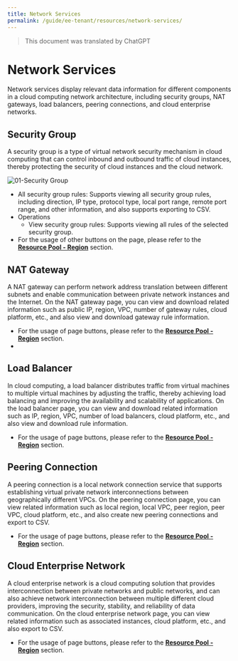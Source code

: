 ```yaml
---
title: Network Services
permalink: /guide/ee-tenant/resources/network-services/
---
```


> This document was translated by ChatGPT

# Network Services

Network services display relevant data information for different components in a cloud computing network architecture, including security groups, NAT gateways, load balancers, peering connections, and cloud enterprise networks.

## Security Group

A security group is a type of virtual network security mechanism in cloud computing that can control inbound and outbound traffic of cloud instances, thereby protecting the security of cloud instances and the cloud network.

![01-Security Group](https://yunshan-guangzhou.oss-cn-beijing.aliyuncs.com/pub/pic/202304266448d05507924.png)

- All security group rules: Supports viewing all security group rules, including direction, IP type, protocol type, local port range, remote port range, and other information, and also supports exporting to CSV.
- Operations
  - View security group rules: Supports viewing all rules of the selected security group.
- For the usage of other buttons on the page, please refer to the **[Resource Pool - Region](./network-resources/)** section.

## NAT Gateway

A NAT gateway can perform network address translation between different subnets and enable communication between private network instances and the Internet. On the NAT gateway page, you can view and download related information such as public IP, region, VPC, number of gateway rules, cloud platform, etc., and also view and download gateway rule information.

- For the usage of page buttons, please refer to the **[Resource Pool - Region](./network-resources/)** section.
-

## Load Balancer

In cloud computing, a load balancer distributes traffic from virtual machines to multiple virtual machines by adjusting the traffic, thereby achieving load balancing and improving the availability and scalability of applications. On the load balancer page, you can view and download related information such as IP, region, VPC, number of load balancers, cloud platform, etc., and also view and download rule information.

- For the usage of page buttons, please refer to the **[Resource Pool - Region](./network-resources/)** section.

## Peering Connection

A peering connection is a local network connection service that supports establishing virtual private network interconnections between geographically different VPCs. On the peering connection page, you can view related information such as local region, local VPC, peer region, peer VPC, cloud platform, etc., and also create new peering connections and export to CSV.

- For the usage of page buttons, please refer to the **[Resource Pool - Region](./network-resources/)** section.

## Cloud Enterprise Network

A cloud enterprise network is a cloud computing solution that provides interconnection between private networks and public networks, and can also achieve network interconnection between multiple different cloud providers, improving the security, stability, and reliability of data communication. On the cloud enterprise network page, you can view related information such as associated instances, cloud platform, etc., and also export to CSV.

- For the usage of page buttons, please refer to the **[Resource Pool - Region](./network-resources/)** section.